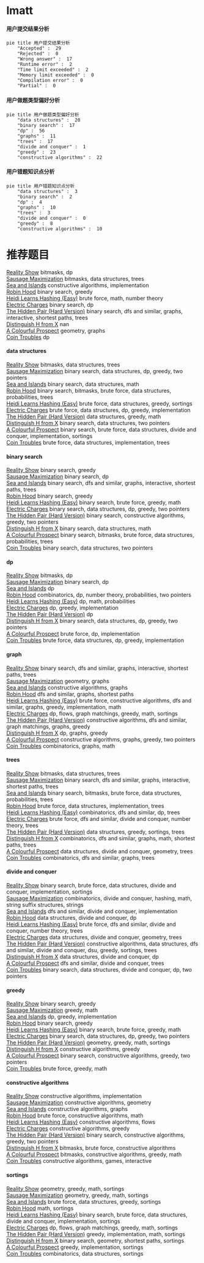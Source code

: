 # lmatt
<!-- tabs:start -->
#### **用户提交结果分析**

```mermaid
pie title 用户提交结果分析
    "Accepted" :  29
    "Rejected" :  0
    "Wrong answer" :  17
    "Runtime error" :  2
    "Time limit exceeded" :  2
    "Memory limit exceeded" :  0
    "Compilation error" :  0
    "Partial" :  0
```
#### **用户做题类型偏好分析**

```mermaid
pie title 用户做题类型偏好分析
    "data structures" :  20
    "binary search" :  17
    "dp" :  56
    "graphs" :  11
    "trees" :  17
    "divide and conquer" :  1
    "greedy" :  23
    "constructive algorithms" :  22
```
#### **用户错题知识点分析**

```mermaid
pie title 用户错题知识点分析
    "data structures" :  3
    "binary search" :  2
    "dp" :  4
    "graphs" :  10
    "trees" :  3
    "divide and conquer" :  0
    "greedy" :  8
    "constructive algorithms" :  10
```
<!-- tabs:end -->
# 推荐题目
[Reality Show](http://codeforces.com/problemset/problem/1322/D)		bitmasks,
                        dp		  
[Sausage Maximization](http://codeforces.com/problemset/problem/282/E)		bitmasks,
                        data structures,
                        trees		  
[Sea and Islands](http://codeforces.com/problemset/problem/544/B)		constructive algorithms,
                        implementation		  
[Robin Hood](https://codeforces.com/contest/672/problem/D)		binary search,
                        greedy		  
[Heidi Learns Hashing (Easy)](http://codeforces.com/problemset/problem/1184/A1)		brute force,
                        math,
                        number theory		  
[Electric Charges](http://codeforces.com/problemset/problem/623/C)		binary search,
                        dp		  
[The Hidden Pair (Hard Version)](http://codeforces.com/problemset/problem/1370/F2)		binary search,
                        dfs and similar,
                        graphs,
                        interactive,
                        shortest paths,
                        trees		  
[Distinguish H from X](http://codeforces.com/problemset/problem/1357/A3)		nan		  
[A Colourful Prospect](https://codeforces.com/contest/934/problem/E)		geometry,
                        graphs		  
[Coin Troubles](https://codeforces.com/contest/284/problem/E)		dp		  
<!-- tabs:start -->
#### **data structures**
[Reality Show](http://codeforces.com/problemset/problem/282/E)		bitmasks,
                        data structures,
                        trees		  
[Sausage Maximization](http://codeforces.com/problemset/problem/1492/C)		binary search,
                        data structures,
                        dp,
                        greedy,
                        two pointers		  
[Sea and Islands](http://codeforces.com/problemset/problem/1490/G)		binary search,
                        data structures,
                        math		  
[Robin Hood](http://codeforces.com/problemset/problem/1479/D)		binary search,
                        bitmasks,
                        brute force,
                        data structures,
                        probabilities,
                        trees		  
[Heidi Learns Hashing (Easy)](http://codeforces.com/problemset/problem/1497/A)		brute force,
                        data structures,
                        greedy,
                        sortings		  
[Electric Charges](http://codeforces.com/problemset/problem/1491/C)		brute force,
                        data structures,
                        dp,
                        greedy,
                        implementation		  
[The Hidden Pair (Hard Version)](http://codeforces.com/problemset/problem/1492/B)		data structures,
                        greedy,
                        math		  
[Distinguish H from X](http://codeforces.com/problemset/problem/1436/E)		binary search,
                        data structures,
                        two pointers		  
[A Colourful Prospect](http://codeforces.com/problemset/problem/1461/D)		binary search,
                        brute force,
                        data structures,
                        divide and conquer,
                        implementation,
                        sortings		  
[Coin Troubles](http://codeforces.com/problemset/problem/1511/C)		brute force,
                        data structures,
                        implementation,
                        trees		  
#### **binary search**
[Reality Show](https://codeforces.com/contest/672/problem/D)		binary search,
                        greedy		  
[Sausage Maximization](http://codeforces.com/problemset/problem/623/C)		binary search,
                        dp		  
[Sea and Islands](http://codeforces.com/problemset/problem/1370/F2)		binary search,
                        dfs and similar,
                        graphs,
                        interactive,
                        shortest paths,
                        trees		  
[Robin Hood](http://codeforces.com/problemset/problem/1168/A)		binary search,
                        greedy		  
[Heidi Learns Hashing (Easy)](http://codeforces.com/problemset/problem/1476/B)		binary search,
                        brute force,
                        greedy,
                        math		  
[Electric Charges](http://codeforces.com/problemset/problem/1492/C)		binary search,
                        data structures,
                        dp,
                        greedy,
                        two pointers		  
[The Hidden Pair (Hard Version)](http://codeforces.com/problemset/problem/1463/D)		binary search,
                        constructive algorithms,
                        greedy,
                        two pointers		  
[Distinguish H from X](http://codeforces.com/problemset/problem/1490/G)		binary search,
                        data structures,
                        math		  
[A Colourful Prospect](http://codeforces.com/problemset/problem/1479/D)		binary search,
                        bitmasks,
                        brute force,
                        data structures,
                        probabilities,
                        trees		  
[Coin Troubles](http://codeforces.com/problemset/problem/1436/E)		binary search,
                        data structures,
                        two pointers		  
#### **dp**
[Reality Show](http://codeforces.com/problemset/problem/1322/D)		bitmasks,
                        dp		  
[Sausage Maximization](http://codeforces.com/problemset/problem/623/C)		binary search,
                        dp		  
[Sea and Islands](https://codeforces.com/contest/284/problem/E)		dp		  
[Robin Hood](http://codeforces.com/problemset/problem/1194/F)		combinatorics,
                        dp,
                        number theory,
                        probabilities,
                        two pointers		  
[Heidi Learns Hashing (Easy)](http://codeforces.com/problemset/problem/1042/E)		dp,
                        math,
                        probabilities		  
[Electric Charges](http://codeforces.com/problemset/problem/1176/C)		dp,
                        greedy,
                        implementation		  
[The Hidden Pair (Hard Version)](http://codeforces.com/problemset/problem/687/C)		dp		  
[Distinguish H from X](http://codeforces.com/problemset/problem/1492/C)		binary search,
                        data structures,
                        dp,
                        greedy,
                        two pointers		  
[A Colourful Prospect](https://codeforces.com/contest/1457/problem/C)		brute force,
                        dp,
                        implementation		  
[Coin Troubles](http://codeforces.com/problemset/problem/1491/C)		brute force,
                        data structures,
                        dp,
                        greedy,
                        implementation		  
#### **graph**
[Reality Show](http://codeforces.com/problemset/problem/1370/F2)		binary search,
                        dfs and similar,
                        graphs,
                        interactive,
                        shortest paths,
                        trees		  
[Sausage Maximization](https://codeforces.com/contest/934/problem/E)		geometry,
                        graphs		  
[Sea and Islands](https://codeforces.com/contest/1020/problem/E)		constructive algorithms,
                        graphs		  
[Robin Hood](http://codeforces.com/problemset/problem/1067/B)		dfs and similar,
                        graphs,
                        shortest paths		  
[Heidi Learns Hashing (Easy)](http://codeforces.com/problemset/problem/1487/C)		brute force,
                        constructive algorithms,
                        dfs and similar,
                        graphs,
                        greedy,
                        implementation,
                        math		  
[Electric Charges](http://codeforces.com/problemset/problem/1437/C)		dp,
                        flows,
                        graph matchings,
                        greedy,
                        math,
                        sortings		  
[The Hidden Pair (Hard Version)](http://codeforces.com/problemset/problem/1470/D)		constructive algorithms,
                        dfs and similar,
                        graph matchings,
                        graphs,
                        greedy		  
[Distinguish H from X](http://codeforces.com/problemset/problem/1476/C)		dp,
                        graphs,
                        greedy		  
[A Colourful Prospect](http://codeforces.com/problemset/problem/1304/D)		constructive algorithms,
                        graphs,
                        greedy,
                        two pointers		  
[Coin Troubles](http://codeforces.com/problemset/problem/1475/C)		combinatorics,
                        graphs,
                        math		  
#### **trees**
[Reality Show](http://codeforces.com/problemset/problem/282/E)		bitmasks,
                        data structures,
                        trees		  
[Sausage Maximization](http://codeforces.com/problemset/problem/1370/F2)		binary search,
                        dfs and similar,
                        graphs,
                        interactive,
                        shortest paths,
                        trees		  
[Sea and Islands](http://codeforces.com/problemset/problem/1479/D)		binary search,
                        bitmasks,
                        brute force,
                        data structures,
                        probabilities,
                        trees		  
[Robin Hood](http://codeforces.com/problemset/problem/1511/C)		brute force,
                        data structures,
                        implementation,
                        trees		  
[Heidi Learns Hashing (Easy)](http://codeforces.com/problemset/problem/1499/F)		combinatorics,
                        dfs and similar,
                        dp,
                        trees		  
[Electric Charges](http://codeforces.com/problemset/problem/1491/E)		brute force,
                        dfs and similar,
                        divide and conquer,
                        number theory,
                        trees		  
[The Hidden Pair (Hard Version)](http://codeforces.com/problemset/problem/1466/D)		data structures,
                        greedy,
                        sortings,
                        trees		  
[Distinguish H from X](http://codeforces.com/problemset/problem/1495/D)		combinatorics,
                        dfs and similar,
                        graphs,
                        math,
                        shortest paths,
                        trees		  
[A Colourful Prospect](http://codeforces.com/problemset/problem/1303/G)		data structures,
                        divide and conquer,
                        geometry,
                        trees		  
[Coin Troubles](http://codeforces.com/problemset/problem/1454/E)		combinatorics,
                        dfs and similar,
                        graphs,
                        trees		  
#### **divide and conquer**
[Reality Show](http://codeforces.com/problemset/problem/1461/D)		binary search,
                        brute force,
                        data structures,
                        divide and conquer,
                        implementation,
                        sortings		  
[Sausage Maximization](http://codeforces.com/problemset/problem/1466/G)		combinatorics,
                        divide and conquer,
                        hashing,
                        math,
                        string suffix structures,
                        strings		  
[Sea and Islands](http://codeforces.com/problemset/problem/1490/D)		dfs and similar,
                        divide and conquer,
                        implementation		  
[Robin Hood](https://codeforces.com/contest/1483/problem/C)		data structures,
                        divide and conquer,
                        dp		  
[Heidi Learns Hashing (Easy)](http://codeforces.com/problemset/problem/1491/E)		brute force,
                        dfs and similar,
                        divide and conquer,
                        number theory,
                        trees		  
[Electric Charges](http://codeforces.com/problemset/problem/1303/G)		data structures,
                        divide and conquer,
                        geometry,
                        trees		  
[The Hidden Pair (Hard Version)](http://codeforces.com/problemset/problem/1494/D)		constructive algorithms,
                        data structures,
                        dfs and similar,
                        divide and conquer,
                        dsu,
                        greedy,
                        sortings,
                        trees		  
[Distinguish H from X](http://codeforces.com/problemset/problem/1482/E)		data structures,
                        divide and conquer,
                        dp		  
[A Colourful Prospect](http://codeforces.com/problemset/problem/566/C)		dfs and similar,
                        divide and conquer,
                        trees		  
[Coin Troubles](http://codeforces.com/problemset/problem/1428/F)		binary search,
                        data structures,
                        divide and conquer,
                        dp,
                        two pointers		  
#### **greedy**
[Reality Show](https://codeforces.com/contest/672/problem/D)		binary search,
                        greedy		  
[Sausage Maximization](http://codeforces.com/problemset/problem/1388/B)		greedy,
                        math		  
[Sea and Islands](http://codeforces.com/problemset/problem/1176/C)		dp,
                        greedy,
                        implementation		  
[Robin Hood](http://codeforces.com/problemset/problem/1168/A)		binary search,
                        greedy		  
[Heidi Learns Hashing (Easy)](http://codeforces.com/problemset/problem/1476/B)		binary search,
                        brute force,
                        greedy,
                        math		  
[Electric Charges](http://codeforces.com/problemset/problem/1492/C)		binary search,
                        data structures,
                        dp,
                        greedy,
                        two pointers		  
[The Hidden Pair (Hard Version)](https://codeforces.com/contest/1496/problem/C)		geometry,
                        greedy,
                        math,
                        sortings		  
[Distinguish H from X](http://codeforces.com/problemset/problem/1493/A)		constructive algorithms,
                        greedy		  
[A Colourful Prospect](http://codeforces.com/problemset/problem/1463/D)		binary search,
                        constructive algorithms,
                        greedy,
                        two pointers		  
[Coin Troubles](http://codeforces.com/problemset/problem/1462/C)		brute force,
                        greedy,
                        math		  
#### **constructive algorithms**
[Reality Show](http://codeforces.com/problemset/problem/544/B)		constructive algorithms,
                        implementation		  
[Sausage Maximization](http://codeforces.com/problemset/problem/667/B)		constructive algorithms,
                        geometry		  
[Sea and Islands](https://codeforces.com/contest/1020/problem/E)		constructive algorithms,
                        graphs		  
[Robin Hood](http://codeforces.com/problemset/problem/1490/B)		brute force,
                        constructive algorithms,
                        math		  
[Heidi Learns Hashing (Easy)](http://codeforces.com/problemset/problem/1288/F)		constructive algorithms,
                        flows		  
[Electric Charges](http://codeforces.com/problemset/problem/1493/A)		constructive algorithms,
                        greedy		  
[The Hidden Pair (Hard Version)](http://codeforces.com/problemset/problem/1463/D)		binary search,
                        constructive algorithms,
                        greedy,
                        two pointers		  
[Distinguish H from X](https://codeforces.com/contest/1456/problem/B)		bitmasks,
                        brute force,
                        constructive algorithms		  
[A Colourful Prospect](http://codeforces.com/problemset/problem/1492/D)		bitmasks,
                        constructive algorithms,
                        greedy,
                        math		  
[Coin Troubles](https://codeforces.com/contest/1504/problem/D)		constructive algorithms,
                        games,
                        interactive		  
#### **sortings**
[Reality Show](https://codeforces.com/contest/1496/problem/C)		geometry,
                        greedy,
                        math,
                        sortings		  
[Sausage Maximization](http://codeforces.com/problemset/problem/1495/A)		geometry,
                        greedy,
                        math,
                        sortings		  
[Sea and Islands](http://codeforces.com/problemset/problem/1497/A)		brute force,
                        data structures,
                        greedy,
                        sortings		  
[Robin Hood](http://codeforces.com/problemset/problem/1427/A)		math,
                        sortings		  
[Heidi Learns Hashing (Easy)](http://codeforces.com/problemset/problem/1461/D)		binary search,
                        brute force,
                        data structures,
                        divide and conquer,
                        implementation,
                        sortings		  
[Electric Charges](http://codeforces.com/problemset/problem/1437/C)		dp,
                        flows,
                        graph matchings,
                        greedy,
                        math,
                        sortings		  
[The Hidden Pair (Hard Version)](http://codeforces.com/problemset/problem/1473/A)		greedy,
                        implementation,
                        math,
                        sortings		  
[Distinguish H from X](http://codeforces.com/problemset/problem/1486/B)		binary search,
                        geometry,
                        shortest paths,
                        sortings		  
[A Colourful Prospect](http://codeforces.com/problemset/problem/1480/B)		greedy,
                        implementation,
                        sortings		  
[Coin Troubles](http://codeforces.com/problemset/problem/1420/D)		combinatorics,
                        data structures,
                        sortings		  
<!-- tabs:end -->
